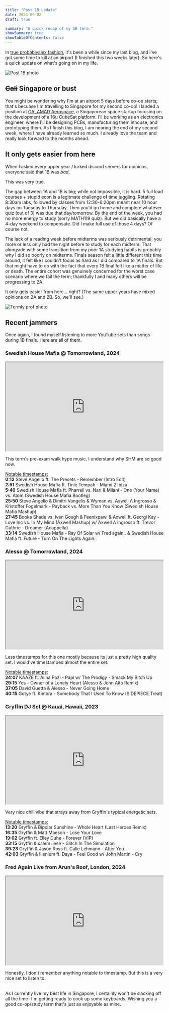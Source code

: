 ```yaml
---
title: "Post 1B update"
date: 2024-09-02
draft: true

summary: "A quick recap of my 1B term."
showSummary: true
showTableOfContents: false
---
```

In [true probablyalex fashion](https://probablyalexzhu.github.io/blog/2a-random-updates/), it's been a while since my last blog, and I've got some time to kill at an airport (I finished this two weeks later). So here's a quick update on what's going on in my life.  

![Post 1B photo](pac.jpg "I didn't get an aftermath photo after the last exam, but this picture of PAC was from the same day. The last exam was in STC. Cover photo is ECE '28 S4's group photo for 1B.")

## ~~Cali~~ Singapore or bust
You might be wondering why I'm at an airport 5 days before co-op starts; that's becuase I'm travelling to Singapore for my second co-op! I landed a position at [GALAMAD Aerospace](https://galamad.space/), a Singaporean space startup focusing on the development of a 16u CubeSat platform. I'll be working as an electronics engineer, where I'll be designing PCBs, manufacturing them inhouse, and prototyping them. As I finish this blog, I am nearing the end of my second week, where I have already learned so much. I already love the team and really look forward to the months ahead.

## It only gets easier from here

When I asked every upper year / lurked discord servers for opinions, everyone said that 1B was *bad*.

This was very true.

The gap between 1A and 1B is big; while not impossible, it is hard. 5 full load courses + stupid econ is a legitmate challenge of time juggling. Rotating 8:30am labs, followed by classes from 12:30-6:20pm meant near 10 hour days on Tuesday to Thursday. Then you'd go home and complete whatever quiz (out of 3) was due that day/tomorrow. By the end of the week, you had no more energy to study (sorry MATH119 quiz). But we did basically have a 4-day weekend to compensate. Did I make full use of those 4 days? Of course not.

The lack of a reading week before midterms was seriously detrimental; you more or less only had the night before to study for each midterm. That alongside with some transition from my poor 1A studying habits is probably why I did so poorly on midterms. Finals season felt a little different this time around, it felt like I couldn't focus as hard as I did compared to 1A finals. But that might have to do with the fact that every 1B final felt like a matter of life or death. The entire cohort was genuinely concerned for the worst case scenario where we fail the term; thankfully I and many others will be progressing to 2A.

It only gets easier from here... right? (The same upper years have mixed opinions on 2A and 2B. So, we'll see.)

![Termly prof photo](harris.jpg "This terms prof photo features our ECE108 prof, Matthew Harris. Learned a few things about him that I definitely cannot reveal. A very, very, very smart man.")

## Recent jammers

Once again, I found myself listening to more YouTube sets than songs during 1B finals. Here are all of them.

### Swedish House Mafia @ Tomorrowland, 2024

<iframe width="500" height="281"
src="https://www.youtube.com/embed/dSK13X9oGi8">
</iframe>

This term's pre-exam walk hype music. I understand why SHM are so good now.

<u>Notable timestamps:</u>
<br />
**0:12** Steve Angello ft. The Presets - Remember (Intro Edit)
<br />
**2:51** Swedish House Mafia ft. Tinie Tempah - Miami 2 Ibiza
<br />
**5:40** Swedish House Mafia ft. Pharrell vs. Nari & Milani - One (Your Name) vs. Atom (Swedish House Mafia Bootleg)
<br />
**25:50** Steve Angello & Dimitri Vangelis & Wyman vs. Axwell Λ Ingrosso & Kristoffer Fogelmark - Payback vs. More Than You Know (Swedish House Mafia Mashup)
<br />
**27:45** Booka Shade vs. Ivan Gough & Feenixpawl & Axwell ft. Georgi Kay - Love Inc vs. In My Mind (Axwell Mashup) w/ Axwell Λ Ingrosso ft. Trevor Guthrie - Dreamer (Acappella)
<br />
**33:14** Swedish House Mafia - Ray Of Solar w/ Fred again.. & Swedish House Mafia ft. Future - Turn On The Lights Again..

### Alesso @ Tomorrowland, 2024

<iframe width="500" height="281"
src="https://www.youtube.com/embed/07p-uHtAaOo">
</iframe>

Less timestamps for this one mostly because its just a pretty high quality set. I would've timestamped almost the entire set.

<u>Notable timestamps:</u>
<br />
**24:07** KAAZE ft. Alina Pozi - Papi w/ The Prodigy - Smack My Bitch Up
<br />
**29:15** Yes - Owner of a Lonely Heart (Alesso & John Alto Remix)
<br />
**37:05** David Guetta & Alesso - Never Going Home
<br />
**40:15** Gotye ft. Kimbra - Somebody That I Used To Know (SIDEPIECE Treat)


### Gryffin DJ Set @ Kauai, Hawaii, 2023

<iframe width="500" height="281"
src="https://www.youtube.com/embed/0fStWP79Z5A">
</iframe>

Very nice chill vibe that strays away from Gryffin's typical energetic sets.

<u>Notable timestamps:</u>
<br />
**13:20** Gryffin & Bipolar Sunshine - Whole Heart (Last Heroes Remix)
<br />
**16:35** Gryffin & Matt Maeson - Lose Your Love
<br />
**19:02** Gryffin ft. Elley Duhe - Forever (VIP)
<br />
**33:15** Gryffin & salem ilese - Glitch In The Simulation
<br />
**39:23** Gryffin & Jason Ross ft. Calle Lehmann - After You
<br />
**42:03** Gryffin & Illenium ft. Daya - Feel Good w/ John Martin - Cry

### Fred Again Live from Arun's Roof, London, 2024

<iframe width="500" height="281"
src="https://www.youtube.com/embed/6MAzUT1YhWE">
</iframe>

Honestly, I don't remember anything notable to timestamp. But this is a very nice set to listen to.

<br />
As I currently live my best life in Singapore, I certainly won't be slacking off all the time- I'm getting ready to cook up some keyboards. Wishing you a good co-op/study term that's just as enjoyable as mine.
